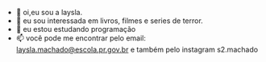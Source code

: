 - 👋 oi,eu sou a laysla.
- 👀 eu sou interessada em livros, filmes e series de terror.
- 🌱 eu estou estudando programação
- 📫 você pode me encontrar pelo email: laysla.machado@escola.pr.gov.br e também pelo instagram s2.machado

